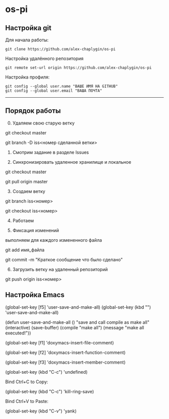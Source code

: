 # os-pi

## Настройка git

Для начала работы:

	git clone https://github.com/alex-chaplygin/os-pi


Настройка удалённого репозитория

	git remote set-url origin https://github.com/alex-chaplygin/os-pi







Настройка профиля:
	
	git config --global user.name "ВАШЕ ИМЯ НА GITHUB"
	git config --global user.email "ВАША ПОЧТА"

	

***
## Порядок работы

0. Удаляем свою старую ветку

git checkout master

git branch -D iss<номер сделанной ветки>

1. Смотрим задание в разделе Issues

2. Синхронизировать удаленное хранилище и локальное

git checkout master

git pull origin master

3. Создаем ветку

git branch iss<номер>

git checkout iss<номер>

4. Работаем

5. Фиксация изменений

выполняем для каждого измененного файла

git add имя_файла

git commit -m "Краткое сообщение что было сделано"

6. Загрузить ветку на удаленный репозиторий

git push origin iss<номер>

## Настройка Emacs

(global-set-key [f5] 'user-save-and-make-all)
(global-set-key (kbd "<f5>") 'user-save-and-make-all)

(defun user-save-and-make-all ()
  "save and call compile as make all"
  (interactive)
  (save-buffer)
  (compile "make all")
  (message "make all executed!"))

(global-set-key [f1] 'doxymacs-insert-file-comment)

(global-set-key [f2] 'doxymacs-insert-function-comment)

(global-set-key [f3] 'doxymacs-insert-member-comment)


(global-set-key (kbd "C-c") 'undefined)

Bind Ctrl+C to Copy:

(global-set-key (kbd "C-c") 'kill-ring-save)

Bind Ctrl+V to Paste:

(global-set-key (kbd "C-v") 'yank)